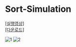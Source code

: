 # Sort-Simulation

[[실행영상]](https://youtu.be/SEWzMNhWvSY)\
[[다운로드]](https://github.com/CPU-Suil-high/Sort-Simulation/raw/main/output/Sort%20Simulation.exe)

![1](https://github.com/fivecarsword/images/blob/main/Sort%20Simulation/1.png?raw=true)
![2](https://github.com/fivecarsword/images/blob/main/Sort%20Simulation/2.png?raw=true)
